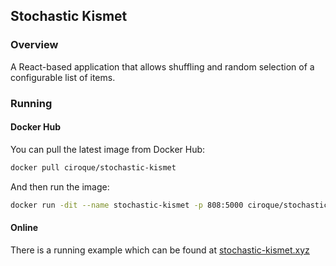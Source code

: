 ## Stochastic Kismet

### Overview

A React-based application that allows shuffling and random selection of a configurable list of items.

### Running

#### Docker Hub

You can pull the latest image from Docker Hub:

```bash
docker pull ciroque/stochastic-kismet
```

And then run the image:

```bash
docker run -dit --name stochastic-kismet -p 808:5000 ciroque/stochastic-kismet
```

#### Online

There is a running example which can be found at [stochastic-kismet.xyz](http://www.stochastic-kismet.xyz)


